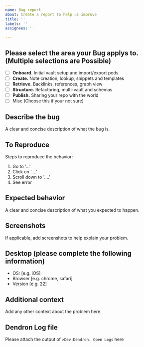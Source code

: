 ```yaml
---
name: Bug report
about: Create a report to help us improve
title: ''
labels: ''
assignees: ''

---
```


<!--
 Do not Remove this block!

 Select something by placing an 'x' or 'X' inside the brackets.
 Look here -> [triage](https://dendron.so/notes/1e6c8b49-ef88-4e79-b2df-e9d614c38a53.html) 
 for help with choosing.
 Needed for Auto labeling:
 issue_labeler_regex_version=2
 
 - [X] Bug
 -->

## Please select the area your Bug applys to. (Multiple selections are Possible)

- [ ] **Onboard.** Initial vault setup and import/export pods 
- [ ] **Create.** Note creation, lookup, snippets and templates
- [ ] **Retrieve.** Backlinks, references, graph view
- [ ] **Structure.** Refactoring, multi-vault and schemas
- [ ] **Publish.** Sharing your repo with the world
- [ ] Misc (Choose this if your not sure)

## Describe the bug

A clear and concise description of what the bug is.

## To Reproduce

Steps to reproduce the behavior:

1. Go to '...'
2. Click on '....'
3. Scroll down to '....'
4. See error

## Expected behavior

A clear and concise description of what you expected to happen.

## Screenshots

If applicable, add screenshots to help explain your problem.

## Desktop (please complete the following information)

- OS: [e.g. iOS]
- Browser [e.g. chrome, safari]
- Version [e.g. 22]

## Additional context

Add any other context about the problem here.

## Dendron Log file

Please attach the output of `>Dev:Dendron: Open Logs` here
